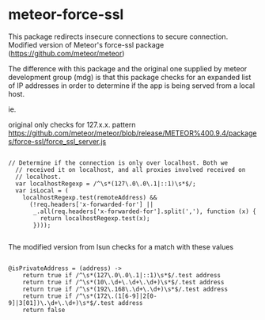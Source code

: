 meteor-force-ssl
================

This package redirects insecure connections to secure connection. Modified version of Meteor's force-ssl package (https://github.com/meteor/meteor)

The difference with this package and the original one supplied by meteor development group (mdg) is that this package checks for an expanded list of IP addresses in order to determine if the app is being served from a local host.

ie. 

original only checks for 127.x.x. pattern
https://github.com/meteor/meteor/blob/release/METEOR%400.9.4/packages/force-ssl/force_ssl_server.js
```

// Determine if the connection is only over localhost. Both we
  // received it on localhost, and all proxies involved received on
  // localhost.
  var localhostRegexp = /^\s*(127\.0\.0\.1|::1)\s*$/;
  var isLocal = (
    localhostRegexp.test(remoteAddress) &&
      (!req.headers['x-forwarded-for'] ||
       _.all(req.headers['x-forwarded-for'].split(','), function (x) {
         return localhostRegexp.test(x);
       })));


```

The modified version from lsun checks for a match with these values

````

@isPrivateAddress = (address) ->
	return true if /^\s*(127\.0\.0\.1|::1)\s*$/.test address
	return true if /^\s*(10\.\d+\.\d+\.\d+)\s*$/.test address
	return true if /^\s*(192\.168\.\d+\.\d+)\s*$/.test address
	return true if /^\s*(172\.(1[6-9]|2[0-9]|3[01])\.\d+\.\d+)\s*$/.test address
	return false
	
	
````
